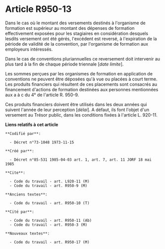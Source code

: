 # Article R950-13

Dans le cas où le montant des versements destinés à l'organisme de formation est supérieur au montant des dépenses de
formation effectivement exposées pour les stagiaires en considération desquels lesdits versement ont été gérés, l'excédent
est reversé, à l'expiration de la période de validité de la convention, par l'organisme de formation aux employeurs
intéressés.

Dans le cas de conventions pluriannuelles ce reversement doit intervenir au plus tard à la fin de chaque période triennale
[*date limite*].

Les sommes perçues par les organismes de formation en application de conventions ne peuvent être déposées qu'à vue ou placées
à court terme. Les produits financiers qui résultent de ces placements sont consacrés au financement d'actions de formation
destinées aux personnes mentionnées aux a à c du 4° de l'article R. 950-9.

Ces produits financiers doivent être utilisés dans les deux années qui suivent l'année de leur perception [*délai*]. A
défaut, ils font l'objet d'un versement au Trésor public, dans les conditions fixées à l'article L. 920-11.

**Liens relatifs à cet article**

	**Codifié par**:

	  - Décret n°73-1048 1973-11-15

	**Créé par**:

	  - Décret n°85-531 1985-04-03 art. 1, art. 7, art. 11 JORF 18 mai 1985

	**Cite**:

	  - Code du travail - art. L920-11 (M)
	  - Code du travail - art. R950-9 (M)

	**Anciens textes**:

	  - Code du travail - art. R950-10 (T)

	**Cité par**:

	  - Code du travail - art. R950-11 (Ab)
	  - Code du travail - art. R950-3 (M)

	**Nouveaux textes**:

	  - Code du travail - art. R950-17 (M)

